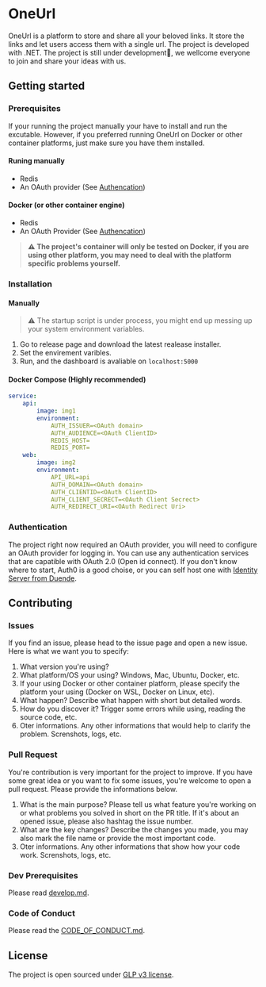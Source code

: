 # OneUrl
OneUrl is a platform to store and share all your beloved links. It store the links and let users access them with a single url. The project is developed with .NET. The project is still under development🚧, we wellcome everyone to join and share your ideas with us.

## Getting started
### Prerequisites
If your running the project manually your have to install and run the excutable. However, if you preferred running OneUrl on Docker or other container platforms, just make sure you have them installed.
#### Runing manually
- Redis
- An OAuth provider (See [Authencation](#authentication))
#### Docker (or other container engine)
- Redis
- An OAuth Provider (See [Authencation](#authentication))

> **⚠️ The project's container will only be tested on Docker, if you are using other platform, you may need to deal with the platform specific problems yourself.**

### Installation
#### Manually
> ⚠️ The startup script is under process, you might end up messing up your system environment variables.
1. Go to release page and download the latest realease installer.
2. Set the envirement varibles.
3. Run, and the dashboard is avaliable on `localhost:5000`
#### Docker Compose (Highly recommended)
```yaml
service:
    api:
        image: img1
        environment:
            AUTH_ISSUER=<OAuth domain>
            AUTH_AUDIENCE=<OAuth ClientID>
            REDIS_HOST=
            REDIS_PORT=
    web:
        image: img2
        environment:
            API_URL=api
            AUTH_DOMAIN=<OAuth domain>
            AUTH_CLIENTID=<OAuth ClientID>
            AUTH_CLIENT_SECRECT=<OAuth Client Secrect>
            AUTH_REDIRECT_URI=<OAuth Redirect Uri>
```
### Authentication
The project right now required an OAuth provider, you will need to configure an OAuth provider for logging in. You can use any authentication services that are capatible with OAuth 2.0 (Open id connect). If you don't know where to start, Auth0 is a good choise, or you can self host one with [Identity Server from Duende](https://duendesoftware.com/products/identityserver).

## Contributing
### Issues
If you find an issue, please head to the issue page and open a new issue. Here is what we want you to specify:

1. What version you're using?
2. What platform/OS your using? Windows, Mac, Ubuntu, Docker, etc.
3. If your using Docker or other container platform, please specify the platform your using (Docker on WSL, Docker on Linux, etc).
4. What happen? Describe what happen with short but detailed words.
5. How do you discover it? Trigger some errors while using, reading the source code, etc.
6. Oter informations. Any other informations that would help to clarify the problem. Screnshots, logs, etc.

### Pull Request
You're contribution is very important for the project to improve. If you have some great idea or you want to fix some issues, you're welcome to open a pull request. Please provide the informations below.
1. What is the main purpose? Please tell us what feature you're working on or what problems you solved in short on the PR title. If it's about an opened issue, please also hashtag the issue number.
2. What are the key changes? Describe the changes you made, you may also mark the file name or provide the most important code.
3. Oter informations. Any other informations that show how your code work. Screnshots, logs, etc.

### Dev Prerequisites
Please read [develop.md](link.to.develop.md).

### Code of Conduct
Please read the [CODE_OF_CONDUCT.md](link.to.codeofconduct).

## License
The project is open sourced under [GLP v3 license](linktolincense).